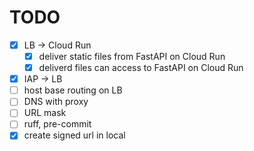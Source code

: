 # TODO

- [x] LB -> Cloud Run
  - [x] deliver static files from FastAPI on Cloud Run
  - [x] deliverd files can access to FastAPI on Cloud Run
- [x] IAP -> LB
- [ ] host base routing on LB
- [ ] DNS with proxy
- [ ] URL mask
- [ ] ruff, pre-commit
- [x] create signed url in local

